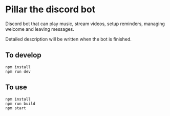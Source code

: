 # Pillar the discord bot

Discord bot that can play music, stream videos, setup reminders, managing welcome and leaving messages.

Detailed description will be written when the bot is finished.

## To develop

```
npm install
npm run dev
```

## To use

```
npm install
npm run build
npm start
```
